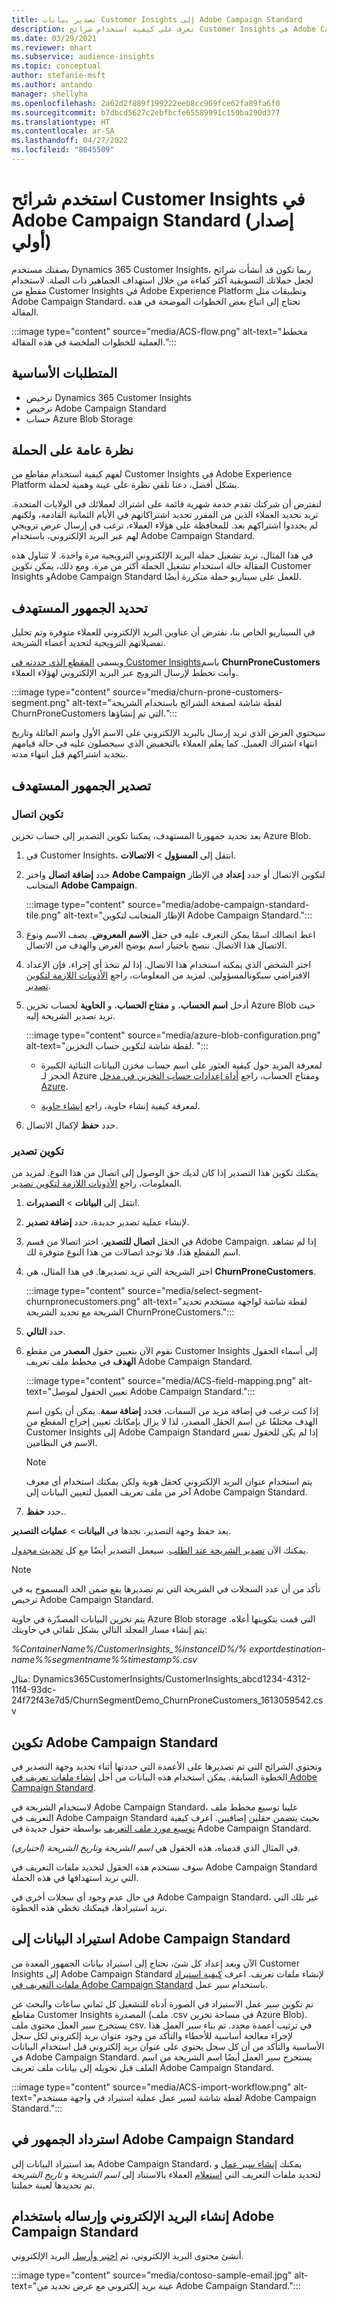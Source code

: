 ```yaml
---
title: تصدير بيانات Customer Insights إلى Adobe Campaign Standard
description: تعرف على كيفية استخدام شرائح Customer Insights في Adobe Campaign Standard.
ms.date: 03/29/2021
ms.reviewer: mhart
ms.subservice: audience-insights
ms.topic: conceptual
author: stefanie-msft
ms.author: antando
manager: shellyha
ms.openlocfilehash: 2a62d2f889f199222eeb8cc969fce62fa89fa6f0
ms.sourcegitcommit: b7dbcd5627c2ebfbcfe65589991c159ba290d377
ms.translationtype: HT
ms.contentlocale: ar-SA
ms.lasthandoff: 04/27/2022
ms.locfileid: "8645509"
---
```

# <a name="use-customer-insights-segments-in-adobe-campaign-standard-preview"></a>استخدم شرائح Customer Insights في Adobe Campaign Standard (إصدار أولي)

بصفتك مستخدم Dynamics 365 Customer Insights، ربما تكون قد أنشأت شرائح لجعل حملاتك التسويقية أكثر كفاءة من خلال استهداف الجماهير ذات الصلة. لاستخدام مقطع من Customer Insights في Adobe Experience Platform وتطبيقات مثل Adobe Campaign Standard، تحتاج إلى اتباع بعض الخطوات الموضحة في هذه المقالة.

:::image type="content" source="media/ACS-flow.png" alt-text="مخطط العملية للخطوات الملخصة في هذه المقالة.":::

## <a name="prerequisites"></a>المتطلبات الأساسية

-   ترخيص Dynamics 365 Customer Insights
-   ترخيص Adobe Campaign Standard
-   حساب Azure Blob Storage

## <a name="campaign-overview"></a>نظرة عامة على الحملة

لفهم كيفية استخدام مقاطع من Customer Insights في Adobe Experience Platform بشكل أفضل، دعنا نلقي نظرة على عينة وهمية لحملة.

لنفترض أن شركتك تقدم خدمة شهرية قائمة على اشتراك لعملائك في الولايات المتحدة. تريد تحديد العملاء الذين من المقرر تجديد اشتراكاتهم في الأيام الثمانية القادمة، ولكنهم لم يجددوا اشتراكهم بعد. للمحافظة على هؤلاء العملاء، ترغب في إرسال عرض ترويجي لهم عبر البريد الإلكتروني، باستخدام Adobe Campaign Standard.

في هذا المثال، نريد تشغيل حملة البريد الإلكتروني الترويجية مرة واحدة. لا تتناول هذه المقالة حالة استخدام تشغيل الحملة أكثر من مرة. ومع ذلك، يمكن تكوين Customer Insights وAdobe Campaign Standard للعمل على سيناريو حملة متكررة أيضًا.

## <a name="identify-your-target-audience"></a>تحديد الجمهور المستهدف

في السيناريو الخاص بنا، نفترض أن عناوين البريد الإلكتروني للعملاء متوفرة وتم تحليل تفضيلاتهم الترويجية لتحديد أعضاء الشريحة.

ويسمى [المقطع الذي حددته في Customer Insights](segments.md)باسم **ChurnProneCustomers** وأنت تخطط لإرسال الترويج عبر البريد الإلكتروني لهؤلاء العملاء.

:::image type="content" source="media/churn-prone-customers-segment.png" alt-text="لقطة شاشة لصفحة الشرائح باستخدام الشريحة ChurnProneCustomers التي تم إنشاؤها.":::

سيحتوي العرض الذي تريد إرسال بالبريد الإلكتروني على الاسم الأول واسم العائلة وتاريخ انتهاء اشتراك العميل. كما يعلم العملاء بالتخفيض الذي سيحصلون عليه في حالة قيامهم بتجديد اشتراكهم قبل انتهاء مدته.

## <a name="export-your-target-audience"></a>تصدير الجمهور المستهدف

### <a name="configure-a-connection"></a>تكوين اتصال

بعد تحديد جمهورنا المستهدف، يمكننا تكوين التصدير إلى حساب تخزين Azure Blob.

1. في Customer Insights، انتقل إلى **المسؤول** > **الاتصالات**.

1. حدد **إضافة اتصال** واختر **Adobe Campaign** لتكوين الاتصال أو حدد **إعداد** في الإطار المتجانب **Adobe Campaign**.

   :::image type="content" source="media/adobe-campaign-standard-tile.png" alt-text="الإطار المتجانب لتكوين Adobe Campaign Standard.":::

1. اعط اتصالك اسمًا يمكن التعرف عليه في حقل **الاسم المعروض**. يصف الاسم ونوع الاتصال هذا الاتصال. ننصح باختيار اسم يوضح الغرض والهدف من الاتصال.

1. اختر الشخص الذي يمكنه استخدام هذا الاتصال. إذا لم تتخذ أي إجراء، فإن الإعداد الافتراضي سيكونالمسؤولين. لمزيد من المعلومات، راجع [الأذونات اللازمة لتكوين تصدير](export-destinations.md#set-up-a-new-export).

1. أدخل **اسم الحساب**، و **مفتاح الحساب**، و **الحاوية** لحساب تخزين Azure Blob حيث تريد تصدير الشريحة إليه.  
      
   :::image type="content" source="media/azure-blob-configuration.png" alt-text="لقطة شاشة لتكوين حساب التخزين. "::: 

   - لمعرفة المزيد حول كيفية العثور على اسم حساب مخزن البيانات الثنائية الكبيرة الحجز لـ Azure ومفتاح الحساب، راجع [أداة إعدادات حساب التخزين في مدخل Azure](/azure/storage/common/storage-account-manage).

   - لمعرفة كيفية إنشاء حاوية، راجع [إنشاء حاوية](/azure/storage/blobs/storage-quickstart-blobs-portal#create-a-container).

1. حدد **حفظ** لإكمال الاتصال.

### <a name="configure-an-export"></a>تكوين تصدير

يمكنك تكوين هذا التصدير إذا كان لديك حق الوصول إلى اتصال من هذا النوع. لمزيد من المعلومات، راجع [الأذونات اللازمة لتكوين تصدير](export-destinations.md#set-up-a-new-export).

1. انتقل إلى **البيانات** > **التصديرات**.

1. لإنشاء عملية تصدير جديدة، حدد **إضافة تصدير**.

1. في الحقل **اتصال للتصدير**، اختر اتصالا من قسم Adobe Campaign. إذا لم تشاهد اسم المقطع هذا، فلا توجد اتصالات من هذا النوع متوفرة لك.

1. اختر الشريحة التي تريد تصديرها. في هذا المثال، هي **ChurnProneCustomers**.

   :::image type="content" source="media/select-segment-churnpronecustomers.png" alt-text="لقطة شاشة لواجهة مستخدم تحديد الشريحة مع تحديد الشريحة ChurnProneCustomers.":::

1. حدد **التالي**.

1. نقوم الآن بتعيين حقول **المصدر** من مقطع Customer Insights إلى أسماء الحقول **الهدف** في مخطط ملف تعريف Adobe Campaign Standard.

   :::image type="content" source="media/ACS-field-mapping.png" alt-text="تعيين الحقول لموصل Adobe Campaign Standard.":::

   إذا كنت ترغب في إضافة مزيد من السمات، فحدد **إضافة سمة**. يمكن أن يكون اسم الهدف مختلفًا عن اسم الحقل المصدر، لذا لا يزال بإمكانك تعيين إخراج المقطع من Customer Insights إلى Adobe Campaign Standard إذا لم يكن للحقول نفس الاسم في النظامين.

   > [!NOTE]
   > يتم استخدام عنوان البريد الإلكتروني كحقل هوية ولكن يمكنك استخدام أي معرف آخر من ملف تعريف العميل لتعيين البيانات إلى Adobe Campaign Standard.

1. حدد **حفظ.**.

بعد حفظ وجهة التصدير، تجدها في **البيانات** > **عمليات التصدير**.

يمكنك الآن [تصدير الشريحة عند الطلب](export-destinations.md#run-exports-on-demand). سيعمل التصدير أيضًا مع كل [تحديث مجدول](system.md).

> [!NOTE]
> تأكد من أن عدد السجلات في الشريحة التي تم تصديرها يقع ضمن الحد المسموح به في ترخيص Adobe Campaign Standard.

يتم تخزين البيانات المصدّرة في حاوية Azure Blob storage التي قمت بتكوينها أعلاه. يتم إنشاء مسار المجلد التالي بشكل تلقائي في حاويتك:

*%ContainerName%/CustomerInsights_%instanceID%/% exportdestination-name%_%segmentname%_%timestamp%.csv*

مثال: Dynamics365CustomerInsights/CustomerInsights_abcd1234-4312-11f4-93dc-24f72f43e7d5/ChurnSegmentDemo_ChurnProneCustomers_1613059542.csv

## <a name="configure-adobe-campaign-standard"></a>تكوين Adobe Campaign Standard

وتحتوي الشرائح التي تم تصديرها على الأعمدة التي حددتها أثناء تحديد وجهة التصدير في الخطوة السابقة. يمكن استخدام هذه البيانات من أجل [إنشاء ملفات تعريف في Adobe Campaign Standard](https://experienceleague.adobe.com/docs/campaign-standard/using/profiles-and-audiences/managing-profiles/about-profiles.html#managing-profiles).

لاستخدام الشريحة في Adobe Campaign Standard، علينا توسيع مخطط ملف التعريف في Adobe Campaign Standard بحيث يتضمن حقلين إضافيين. اعرف كيفية [توسيع مورد ملف التعريف](https://experienceleague.adobe.com/docs/campaign-standard/using/developing/use-cases--extending-resources/extending-the-profile-resource-with-a-new-field.html#developing) بواسطة حقول جديدة في Adobe Campaign Standard.

في المثال الذي قدمناه، هذه الحقول هي *اسم الشريحة وتاريخ الشريحة (اختياري)*.

سوف نستخدم هذه الحقول لتحديد ملفات التعريف في Adobe Campaign Standard التي نريد استهدافها في هذه الحملة.

في حال عدم وجود أي سجلات أخرى في Adobe Campaign Standard، غير تلك التي تريد استيرادها، فيمكنك تخطي هذه الخطوة.

## <a name="import-data-into-adobe-campaign-standard"></a>استيراد البيانات إلى Adobe Campaign Standard

الآن وبعد إعداد كل شئ، نحتاج إلى استيراد بيانات الجمهور المعدة من Customer Insights إلى Adobe Campaign Standard لإنشاء ملفات تعريف. اعرف [كيفية استيراد ملفات التعريف في Adobe Campaign Standard](https://experienceleague.adobe.com/docs/campaign-standard/using/profiles-and-audiences/managing-profiles/creating-profiles.html#profiles-and-audiences) باستخدام سير عمل.

تم تكوين سير عمل الاستيراد في الصورة أدناه للتشغيل كل ثماني ساعات والبحث عن مقاطع Customer Insights المصدرة (ملف .csv في مساحة تخزين Azure Blob). يستخرج سير العمل محتوى ملف csv. في ترتيب أعمدة محدد. تم بناء سير العمل هذا لإجراء معالجة أساسية للأخطاء والتأكد من وجود عنوان بريد إلكتروني لكل سجل الأساسية والتأكد من أن كل سجل يحتوي على عنوان بريد إلكتروني قبل استخدام البيانات في Adobe Campaign Standard. يستخرج سير العمل أيضًا اسم الشريحة من اسم الملف قبل تحويله إلى بيانات ملف تعريف Adobe Campaign Standard.

:::image type="content" source="media/ACS-import-workflow.png" alt-text="لقطة شاشة لسير عمل عملية استيراد في واجهة مستخدم Adobe Campaign Standard.":::

## <a name="retrieve-the-audience-in-adobe-campaign-standard"></a>استرداد الجمهور في Adobe Campaign Standard

بعد استيراد البيانات إلى Adobe Campaign Standard، يمكنك [إنشاء سير عمل](https://experienceleague.adobe.com/docs/campaign-standard/using/managing-processes-and-data/workflow-general-operation/building-a-workflow.html#managing-processes-and-data) و [استعلام](https://experienceleague.adobe.com/docs/campaign-standard/using/managing-processes-and-data/targeting-activities/query.html#managing-processes-and-data) العملاء بالاستناد إلى *اسم الشريحة* و *تاريخ الشريحة‏‎* لتحديد ملفات التعريف التي تم تحديدها لعينة حملتنا.

## <a name="create-and-send-the-email-using-adobe-campaign-standard"></a>إنشاء البريد الإلكتروني وإرساله باستخدام Adobe Campaign Standard

أنشئ محتوى البريد الإلكتروني، ثم [اختبر وأرسل](https://experienceleague.adobe.com/docs/campaign-standard/using/testing-and-sending/get-started-sending-messages.html#preparing-and-testing-messages) البريد الإلكتروني.

:::image type="content" source="media/contoso-sample-email.jpg" alt-text="عينة بريد إلكتروني مع عرض تجديد من Adobe Campaign Standard.":::
